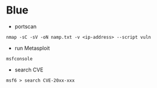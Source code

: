 # Blue

- portscan

```
nmap -sC -sV -oN namp.txt -v <ip-address> --script vuln
```

- run Metasploit

```
msfconsole
```

- search CVE

```
msf6 > search CVE-20xx-xxx
```
